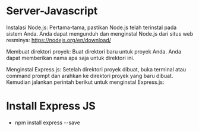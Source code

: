 # Server-Javascript
Instalasi Node.js: Pertama-tama, pastikan Node.js telah terinstal pada sistem Anda. Anda dapat mengunduh dan menginstal Node.js dari situs web resminya: https://nodejs.org/en/download/

Membuat direktori proyek: Buat direktori baru untuk proyek Anda. Anda dapat memberikan nama apa saja untuk direktori ini.

Menginstal Express.js: Setelah direktori proyek dibuat, buka terminal atau command prompt dan arahkan ke direktori proyek yang baru dibuat. Kemudian jalankan perintah berikut untuk menginstal Express.js:

<h1>Install Express JS</h1>
<ul>
  <li>npm install express --save</li>
</ul>

